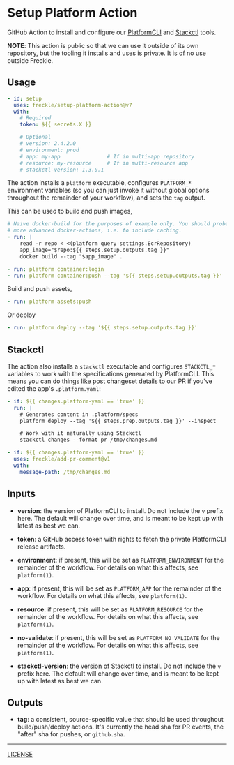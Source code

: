 # Setup Platform Action

GitHub Action to install and configure our [PlatformCLI][platform] and
[Stackctl][] tools.

[platform]: https://github.com/freckle/platform
[stackctl]: https://github.com/freckle/stackctl

**NOTE**: This action is public so that we can use it outside of its own
repository, but the tooling it installs and uses is private. It is of no use
outside Freckle.

## Usage

```yaml
- id: setup
  uses: freckle/setup-platform-action@v7
  with:
    # Required
    token: ${{ secrets.X }}

    # Optional
    # version: 2.4.2.0
    # environment: prod
    # app: my-app               # If in multi-app repository
    # resource: my-resource     # If in multi-resource app
    # stackctl-version: 1.3.0.1
```

The action installs a `platform` executable, configures `PLATFORM_*` environment
variables (so you can just invoke it without global options throughout the
remainder of your workflow), and sets the `tag` output.

This can be used to build and push images,

```yaml
# Naive docker-build for the purposes of example only. You should probably use
# more advanced docker-actions, i.e. to include caching.
- run: |
    read -r repo < <(platform query settings.EcrRepository)
    app_image="$repo:${{ steps.setup.outputs.tag }}"
    docker build --tag "$app_image" .

- run: platform container:login
- run: platform container:push --tag '${{ steps.setup.outputs.tag }}'
```

Build and push assets,

```yaml
- run: platform assets:push
```

Or deploy

```yaml
- run: platform deploy --tag '${{ steps.setup.outputs.tag }}'
```

## Stackctl

The action also installs a `stackctl` executable and configures `STACKCTL_*`
variables to work with the specifications generated by PlatformCLI. This means
you can do things like post changeset details to our PR if you've edited the
app's `.platform.yaml`:

```yaml
- if: ${{ changes.platform-yaml == 'true' }}
  run: |
    # Generates content in .platform/specs
    platform deploy --tag '${{ steps.prep.outputs.tag }}' --inspect

    # Work with it naturally using Stackctl
    stackctl changes --format pr /tmp/changes.md

- if: ${{ changes.platform-yaml == 'true' }}
  uses: freckle/add-pr-comment@v1
  with:
    message-path: /tmp/changes.md
```

## Inputs

- **version**: the version of PlatformCLI to install. Do not include the `v`
  prefix here. The default will change over time, and is meant to be kept up
  with latest as best we can.

- **token**: a GitHub access token with rights to fetch the private PlatformCLI
  release artifacts.

- **environment**: if present, this will be set as `PLATFORM_ENVIRONMENT` for
  the remainder of the workflow. For details on what this affects, see
  `platform(1)`.

- **app**: if present, this will be set as `PLATFORM_APP` for the remainder of
  the workflow. For details on what this affects, see `platform(1)`.

- **resource**: if present, this will be set as `PLATFORM_RESOURCE` for the
  remainder of the workflow. For details on what this affects, see
  `platform(1)`.

- **no-validate**: if present, this will be set as `PLATFORM_NO_VALIDATE` for
  the remainder of the workflow. For details on what this affects, see
  `platform(1)`.

- **stackctl-version**: the version of Stackctl to install. Do not include the
  `v` prefix here. The default will change over time, and is meant to be kept up
  with latest as best we can.

## Outputs

- **tag**: a consistent, source-specific value that should be used throughout
  build/push/deploy actions. It's currently the head sha for PR events, the
  "after" sha for pushes, or `github.sha`.

---

[LICENSE](./LICENSE)
